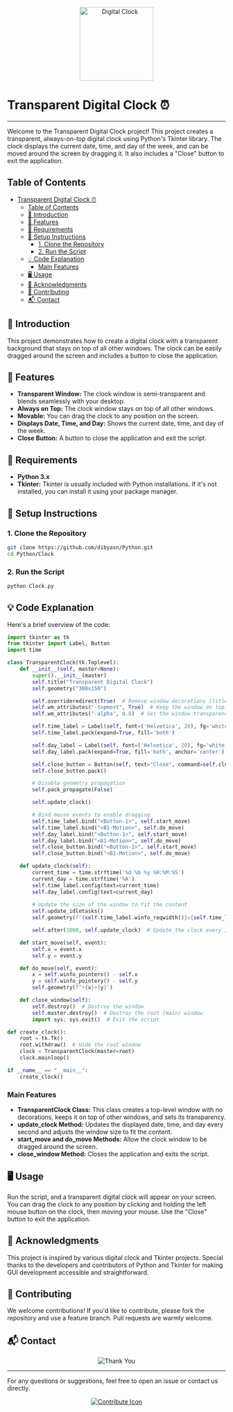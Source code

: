
<p align="center">
    <img src="https://github.com/dibyasn/Python/assets/42934757/84ca980c-7076-42c3-ae34-d39779b6d1fa" alt="Digital Clock" style="width: 170px;">
</p>

# Transparent Digital Clock ⏰

---

Welcome to the Transparent Digital Clock project! This project creates a transparent, always-on-top digital clock using Python's Tkinter library. The clock displays the current date, time, and day of the week, and can be moved around the screen by dragging it. It also includes a "Close" button to exit the application.

## Table of Contents
- [Transparent Digital Clock ⏰](#transparent-digital-clock-)
  - [Table of Contents](#table-of-contents)
  - [📖 Introduction](#-introduction)
  - [🔧 Features](#-features)
  - [🔌 Requirements](#-requirements)
  - [🚀 Setup Instructions](#-setup-instructions)
    - [1. Clone the Repository](#1-clone-the-repository)
    - [2. Run the Script](#2-run-the-script)
  - [💡 Code Explanation](#-code-explanation)
    - [Main Features](#main-features)
  - [🖥️ Usage](#️-usage)
  - [🎉 Acknowledgments](#-acknowledgments)
  - [🤝 Contributing](#-contributing)
  - [📬 Contact](#-contact)

## 📖 Introduction
This project demonstrates how to create a digital clock with a transparent background that stays on top of all other windows. The clock can be easily dragged around the screen and includes a button to close the application.

## 🔧 Features
- **Transparent Window:** The clock window is semi-transparent and blends seamlessly with your desktop.
- **Always on Top:** The clock window stays on top of all other windows.
- **Movable:** You can drag the clock to any position on the screen.
- **Displays Date, Time, and Day:** Shows the current date, time, and day of the week.
- **Close Button:** A button to close the application and exit the script.

## 🔌 Requirements
- **Python 3.x**
- **Tkinter:** Tkinter is usually included with Python installations. If it's not installed, you can install it using your package manager.

## 🚀 Setup Instructions
### 1. Clone the Repository
```sh
git clone https://github.com/dibyasn/Python.git
cd Python/Clock
```

### 2. Run the Script
```sh
python Clock.py
```

## 💡 Code Explanation
Here's a brief overview of the code:

```python
import tkinter as tk
from tkinter import Label, Button
import time

class TransparentClock(tk.Toplevel):
    def __init__(self, master=None):
        super().__init__(master)
        self.title("Transparent Digital Clock")
        self.geometry("300x150")

        self.overrideredirect(True)  # Remove window decorations (title bar, close button, etc.)
        self.wm_attributes("-topmost", True)  # Keep the window on top of all other windows
        self.wm_attributes("-alpha", 0.8)  # Set the window transparency (0.0 is fully transparent, 1.0 is fully opaque)

        self.time_label = Label(self, font=('Helvetica', 20), fg='white', bg='black')
        self.time_label.pack(expand=True, fill='both')

        self.day_label = Label(self, font=('Helvetica', 20), fg='white', bg='black')
        self.day_label.pack(expand=True, fill='both', anchor='center')

        self.close_button = Button(self, text="Close", command=self.close_window)
        self.close_button.pack()

        # Disable geometry propagation
        self.pack_propagate(False)

        self.update_clock()

        # Bind mouse events to enable dragging
        self.time_label.bind("<Button-1>", self.start_move)
        self.time_label.bind("<B1-Motion>", self.do_move)
        self.day_label.bind("<Button-1>", self.start_move)
        self.day_label.bind("<B1-Motion>", self.do_move)
        self.close_button.bind("<Button-1>", self.start_move)
        self.close_button.bind("<B1-Motion>", self.do_move)

    def update_clock(self):
        current_time = time.strftime('%d %b %y %H:%M:%S')
        current_day = time.strftime('%A')
        self.time_label.config(text=current_time)
        self.day_label.config(text=current_day)
        
        # Update the size of the window to fit the content
        self.update_idletasks()
        self.geometry(f"{self.time_label.winfo_reqwidth()}x{self.time_label.winfo_reqheight() + self.day_label.winfo_reqheight() + self.close_button.winfo_reqheight()}")

        self.after(1000, self.update_clock)  # Update the clock every 1000 milliseconds (1 second)

    def start_move(self, event):
        self.x = event.x
        self.y = event.y

    def do_move(self, event):
        x = self.winfo_pointerx() - self.x
        y = self.winfo_pointery() - self.y
        self.geometry(f"+{x}+{y}")

    def close_window(self):
        self.destroy()  # Destroy the window
        self.master.destroy()  # Destroy the root (main) window
        import sys; sys.exit()  # Exit the script

def create_clock():
    root = tk.Tk()
    root.withdraw()  # Hide the root window
    clock = TransparentClock(master=root)
    clock.mainloop()

if __name__ == "__main__":
    create_clock()
```

### Main Features
- **TransparentClock Class:** This class creates a top-level window with no decorations, keeps it on top of other windows, and sets its transparency.
- **update_clock Method:** Updates the displayed date, time, and day every second and adjusts the window size to fit the content.
- **start_move and do_move Methods:** Allow the clock window to be dragged around the screen.
- **close_window Method:** Closes the application and exits the script.

## 🖥️ Usage
Run the script, and a transparent digital clock will appear on your screen. You can drag the clock to any position by clicking and holding the left mouse button on the clock, then moving your mouse. Use the "Close" button to exit the application.

## 🎉 Acknowledgments
This project is inspired by various digital clock and Tkinter projects. Special thanks to the developers and contributors of Python and Tkinter for making GUI development accessible and straightforward.

## 🤝 Contributing
We welcome contributions! If you'd like to contribute, please fork the repository and use a feature branch. Pull requests are warmly welcome.

## 📬 Contact

<p align="center">
    <img src="https://64.media.tumblr.com/tumblr_lp0f2fIhnF1qa2ip8o1_1280.gif" alt="Thank You">
</p>

---

For any questions or suggestions, feel free to open an issue or contact us directly.

<p align="center">
    <a href="https://github.com/dibyasn/Python/tree/main/Clock"><img src="https://img.icons8.com/color/48/000000/github.png" alt="Contribute Icon"></a>
</p>